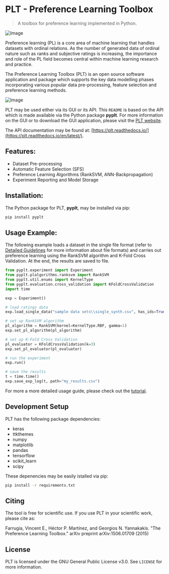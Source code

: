 # PLT - Preference Learning Toolbox

> A toolbox for preference learning implemented in Python.

![Image](http://plt.institutedigitalgames.com/img/plt_header_logo_final_transparent_2_small.png "PLT logo")

Preference learning (PL) is a core area of machine learning that handles datasets with ordinal relations. As the
number of generated data of ordinal nature such as ranks and subjective ratings is increasing, the importance and
role of the PL field becomes central within machine learning research and practice.

The Preference Learning Toolbox (PLT) is an open source software application and package which supports the key
data modelling phases incorporating various popular data pre-processing, feature selection and preference
learning methods.

![Image](http://plt.institutedigitalgames.com/img/index_plt.png "PLT Screenshot")

PLT may be used either via its GUI or its API. This ``README`` is based on the API which is made available via the Python package **pyplt**. For more information on the GUI or to download the GUI application, please visit the [PLT website](http://plt.institutedigitalgames.com/index.php).

The API documentation may be found at: [https://plt.readthedocs.io/](https://plt.readthedocs.io/en/latest/).

## Features:
* Dataset Pre-processing
* Automatic Feature Selection (SFS)
* Preference Learning Algorithms (RankSVM, ANN-Backpropagation)
* Experiment Reporting and Model Storage

## Installation:

The Python package for PLT, **pyplt**, may be installed via pip:

```bash
pip install pyplt
```

## Usage Example:

The following example loads a dataset in the single file format (refer to [Detailed Guidelines](http://plt.institutedigitalgames.com/howto.php) for more information about file formats) and carries out preference learning using the RankSVM algorithm and K-Fold Cross Validation. At the end, the results are saved to file.

```python
from pyplt.experiment import Experiment
from pyplt.plalgorithms.ranksvm import RankSVM
from pyplt.util.enums import KernelType
from pyplt.evaluation.cross_validation import KFoldCrossValidation
import time

exp = Experiment()

# load ratings data
exp.load_single_data("sample data sets\\single_synth.csv", has_ids=True, has_fnames=True)

# set up RankSVM algorithm
pl_algorithm = RankSVM(kernel=KernelType.RBF, gamma=1)
exp.set_pl_algorithm(pl_algorithm)

# set up K-Fold Cross Validation
pl_evaluator = KFoldCrossValidation(k=3)
exp.set_pl_evaluator(pl_evaluator)

# run the experiment
exp.run()

# save the results
t = time.time()
exp.save_exp_log(t, path="my_results.csv")

```

For more a more detailed usage guide, please check out the [tutorial](http://plt.institutedigitalgames.com/docs/tutorial_experiment.html).

## Development Setup

PLT has the following package dependencies:
* keras
* ttkthemes
* numpy
* matplotlib
* pandas
* tensorflow
* scikit_learn
* scipy

These depenencies may be easily istalled via pip:

```bash
pip install -r requirements.txt
```

## Citing

The tool is free for scientific use. If you use PLT in your scientific work, please cite as:

Farrugia, Vincent E., Héctor P. Martínez, and Georgios N. Yannakakis. 
"The Preference Learning Toolbox." arXiv preprint arXiv:1506.01709 (2015)

## License

PLT is licensed under the GNU General Public License v3.0. See ``LICENSE`` for more information.


